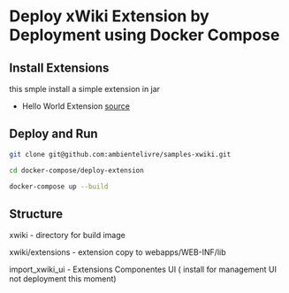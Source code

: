 # Deploy xWiki Extension by Deployment using Docker Compose


## Install Extensions
this smple install a simple extension in jar 

 - Hello World Extension [source](https://github.com/ambientelivre/samples-xwiki/tree/main/helloworld)
 
## Deploy and Run

```bash
git clone git@github.com:ambientelivre/samples-xwiki.git

cd docker-compose/deploy-extension

docker-compose up --build 
```
 
## Structure  

xwiki - directory for build image

xwiki/extensions - extension copy to webapps/WEB-INF/lib

import_xwiki_ui  - Extensions Componentes  UI ( install for management UI not deployment this moment)
